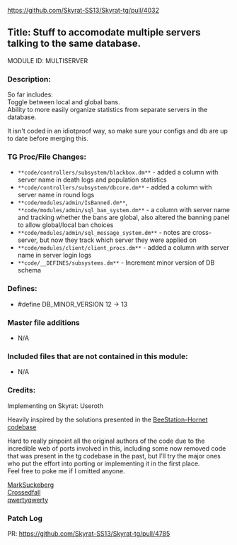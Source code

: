 <https://github.com/Skyrat-SS13/Skyrat-tg/pull/4032>

## Title: Stuff to accomodate multiple servers talking to the same database.

MODULE ID: MULTISERVER

### Description:

So far includes:  
Toggle between local and global bans.  
Ability to more easily organize statistics from separate servers in the database.  

It isn't coded in an idiotproof way, so make sure your configs and db are up to date before merging this.  

### TG Proc/File Changes:

- `**code/controllers/subsystem/blackbox.dm**` - added a column with server name in death logs and population statistics
- `**code/controllers/subsystem/dbcore.dm**` - added a column with server name in round logs
- `**code/modules/admin/IsBanned.dm**`, `**code/modules/admin/sql_ban_system.dm**` - a column with server name and tracking whether the bans are global, also altered the banning panel to allow global/local ban choices
- `**code/modules/admin/sql_message_system.dm**` - notes are cross-server, but now they track which server they were applied on
- `**code/modules/client/client_procs.dm**` - added a column with server name in server login logs
- `**code/__DEFINES/subsystems.dm**` - Increment minor version of DB schema


### Defines:

- #define DB_MINOR_VERSION 12 -> 13

### Master file additions

- N/A

### Included files that are not contained in this module:

- N/A

### Credits:
Implementing on Skyrat: Useroth

Heavily inspired by the solutions presented in the [BeeStation-Hornet codebase](https://github.com/BeeStation/BeeStation-Hornet)

Hard to really pinpoint all the original authors of the code due to the incredible web of ports involved in this, including some now removed code that was present in the tg codebase in the past, but I'll try the major ones who put the effort into porting or implementing it in the first place.  
Feel free to poke me if I omitted anyone.  

[MarkSuckeberg](https://github.com/MarkSuckerberg)  
[Crossedfall](https://github.com/Crossedfall)  
[qwertyqwerty](https://github.com/qwertyquerty)  

### Patch Log
PR: https://github.com/Skyrat-SS13/Skyrat-tg/pull/4785
